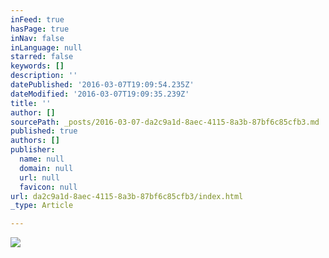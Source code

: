 ```yaml
---
inFeed: true
hasPage: true
inNav: false
inLanguage: null
starred: false
keywords: []
description: ''
datePublished: '2016-03-07T19:09:54.235Z'
dateModified: '2016-03-07T19:09:35.239Z'
title: ''
author: []
sourcePath: _posts/2016-03-07-da2c9a1d-8aec-4115-8a3b-87bf6c85cfb3.md
published: true
authors: []
publisher:
  name: null
  domain: null
  url: null
  favicon: null
url: da2c9a1d-8aec-4115-8a3b-87bf6c85cfb3/index.html
_type: Article

---
```

![](https://the-grid-user-content.s3-us-west-2.amazonaws.com/201c0837-43da-412f-a607-61fb298b7946.jpg)